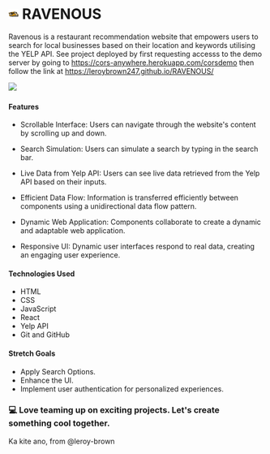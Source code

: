 # <img src="public/Ravenous-Favicon-two.svg" width="20"> RAVENOUS

Ravenous is a restaurant recommendation website that empowers users to search for local businesses based on their location and keywords utilising the YELP API. See project deployed by first requesting accesss to the demo server by going to https://cors-anywhere.herokuapp.com/corsdemo then follow the link at https://leroybrown247.github.io/RAVENOUS/

![](public/Ravenous%20Project.gif)

#### Features

- Scrollable Interface: Users can navigate through the website's content by scrolling up and down.

- Search Simulation: Users can simulate a search by typing in the search bar.

- Live Data from Yelp API: Users can see live data retrieved from the Yelp API based on their inputs.

- Efficient Data Flow: Information is transferred efficiently between components using a unidirectional data flow pattern.

- Dynamic Web Application: Components collaborate to create a dynamic and adaptable web application.

- Responsive UI: Dynamic user interfaces respond to real data, creating an engaging user experience.

#### Technologies Used

- HTML
- CSS
- JavaScript
- React
- Yelp API
- Git and GitHub

#### Stretch Goals

- Apply Search Options.
- Enhance the UI.
- Implement user authentication for personalized experiences.

### 💻 Love teaming up on exciting projects. Let's create something cool together.

Ka kite ano, from @leroy-brown
